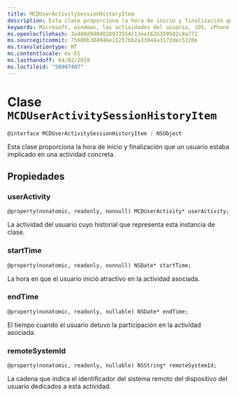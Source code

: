 ```yaml
---
title: MCDUserActivitySessionHistoryItem
description: Esta clase proporciona la hora de inicio y finalización que un usuario estaba implicado en una actividad concreta.
keywords: Microsoft, windows, las actividades del usuario, iOS, iPhone, objectiveC, conectado los dispositivos, proyecto Roma
ms.openlocfilehash: 3a480d9d0d028973554c13ee162b359502c8a772
ms.sourcegitcommit: 75680b384946e11257bb2a33044a3172dec5220e
ms.translationtype: MT
ms.contentlocale: es-ES
ms.lasthandoff: 04/02/2019
ms.locfileid: "58907407"
---
```

# <a name="class-mcduseractivitysessionhistoryitem"></a>Clase `MCDUserActivitySessionHistoryItem`

```
@interface MCDUserActivitySessionHistoryItem : NSObject
```

Esta clase proporciona la hora de inicio y finalización que un usuario estaba implicado en una actividad concreta.


## <a name="properties"></a>Propiedades

### <a name="useractivity"></a>userActivity
`@property(nonatomic, readonly, nonnull) MCDUserActivity* userActivity;`

La actividad del usuario cuyo historial que representa esta instancia de clase.

### <a name="starttime"></a>startTime
`@property(nonatomic, readonly, nonnull) NSDate* startTime;`

La hora en que el usuario inició atractivo en la actividad asociada.

### <a name="endtime"></a>endTime
`@property(nonatomic, readonly, nullable) NSDate* endTime;`

El tiempo cuando el usuario detuvo la participación en la actividad asociada.

### <a name="remotesystemid"></a>remoteSystemId
`@property(nonatomic, readonly, nullable) NSString* remoteSystemId;`

La cadena que indica el identificador del sistema remoto del dispositivo del usuario dedicados a esta actividad.
